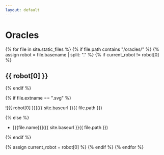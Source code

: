 ```yaml
---
layout: default
---
```


# Oracles

{% for file in site.static_files %}
{% if file.path contains "/oracles/" %}
{% assign robot = file.basename | split: "." %}
{% if current_robot != robot[0] %}

## {{ robot[0] }}

{% endif %}

{% if file.extname == ".svg" %}

![{{ robot[0] }}]({{ site.baseurl }}{{ file.path }})

{% else %}

- [{{file.name}}]({{ site.baseurl }}{{ file.path }})

{% endif %}


{% assign current_robot = robot[0] %}
{% endif %}
{% endfor %}
